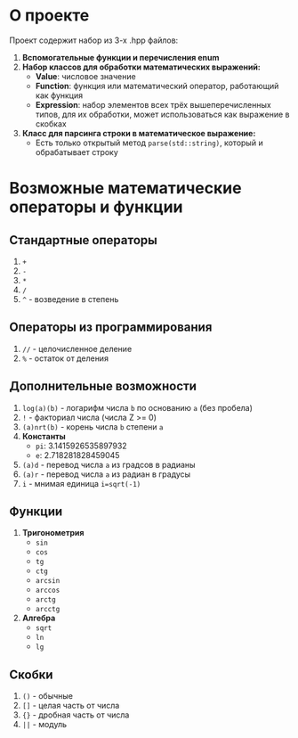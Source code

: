 # О проекте

Проект содержит набор из 3-х .hpp файлов:

1. **Вспомогательные функции и перечисления enum**
2. **Набор классов для обработки математических выражений:**
    - **Value**: числовое значение
    - **Function**: функция или математический оператор, работающий как функция
    - **Expression**: набор элементов всех трёх вышеперечисленных типов, для их обработки, может использоваться как выражение в скобках
3. **Класс для парсинга строки в математическое выражение:**
    - Есть только открытый метод `parse(std::string)`, который и обрабатывает строку

# Возможные математические операторы и функции

## Стандартные операторы
1. `+`
2. `-`
3. `*`
4. `/`
5. `^` - возведение в степень

## Операторы из программирования
1. `//` - целочисленное деление
2. `%` - остаток от деления

## Дополнительные возможности
1. `log(a)(b)` - логарифм числа `b` по основанию `a` (без пробела)
2. `!` - факториал числа (числа Z >= 0)
3. `(a)nrt(b)` - корень числа `b` степени `a`
4. **Константы**
    - `pi`: 3.1415926535897932
    - `e`: 2.718281828459045
5. `(a)d` - перевод числа `a` из градсов в радианы
6. `(a)r` - перевод числа `a` из радиан в градусы
7. `i` - мнимая единица `i=sqrt(-1)`

## Функции
1. **Тригонометрия**
    - `sin`
    - `cos`
    - `tg`
    - `ctg`
    - `arcsin`
    - `arccos`
    - `arctg`
    - `arcctg`
2. **Алгебра**
    - `sqrt`
    - `ln`
    - `lg`
    
## Скобки
1. `()` - обычные
2. `[]` - целая часть от числа
3. `{}` - дробная часть от числа
4. `||` - модуль
